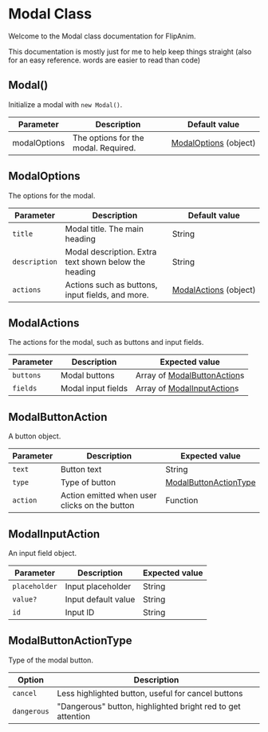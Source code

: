 # Modal Class

Welcome to the Modal class documentation for FlipAnim.

This documentation is mostly just for me to help keep things straight (also for an easy reference. words are easier to read than code)

## Modal()

Initialize a modal with `new Modal()`.

| Parameter    | Description                          | Default value                          |
| ------------ | ------------------------------------ | -------------------------------------- |
| modalOptions | The options for the modal. Required. | [ModalOptions](#modaloptions) (object) |

## ModalOptions

The options for the modal.

| Parameter     | Description                                           | Default value                          |
| ------------- | ----------------------------------------------------- | -------------------------------------- |
| `title`       | Modal title. The main heading                         | String                                 |
| `description` | Modal description. Extra text shown below the heading | String                                 |
| `actions`     | Actions such as buttons, input fields, and more.      | [ModalActions](#modalactions) (object) |

## ModalActions

The actions for the modal, such as buttons and input fields.

| Parameter | Description        | Expected value                                    |
| --------- | ------------------ | ------------------------------------------------- |
| `buttons` | Modal buttons      | Array of [ModalButtonAction](#modalbuttonaction)s |
| `fields`  | Modal input fields | Array of [ModalInputAction](#modalinputaction)s   |

## ModalButtonAction

A button object.

| Parameter | Description                                   | Expected value                                  |
| --------- | --------------------------------------------- | ----------------------------------------------- |
| `text`    | Button text                                   | String                                          |
| `type`    | Type of button                                | [ModalButtonActionType](#modalbuttonactiontype) |
| `action`  | Action emitted when user clicks on the button | Function                                        |

## ModalInputAction

An input field object.

| Parameter     | Description         | Expected value |
| ------------- | ------------------- | -------------- |
| `placeholder` | Input placeholder   | String         |
| `value?`      | Input default value | String         |
| `id`          | Input ID            | String         |

## ModalButtonActionType

Type of the modal button.

| Option      | Description                                                 |
| ----------- | ----------------------------------------------------------- |
| `cancel`    | Less highlighted button, useful for cancel buttons          |
| `dangerous` | "Dangerous" button, highlighted bright red to get attention |
